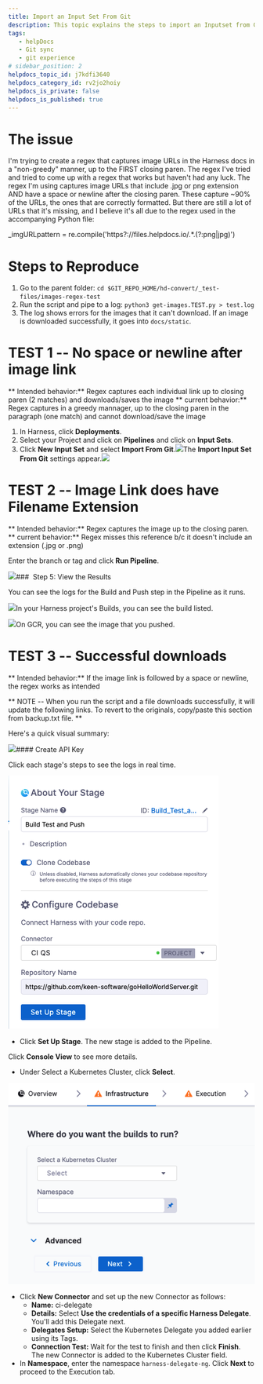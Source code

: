 ```yaml
---
title: Import an Input Set From Git
description: This topic explains the steps to import an Inputset from Git.
tags: 
   - helpDocs
   - Git sync
   - git experience
# sidebar_position: 2
helpdocs_topic_id: j7kdfi3640
helpdocs_category_id: rv2jo2hoiy
helpdocs_is_private: false
helpdocs_is_published: true
---
```




# The issue

I'm trying to create a regex that captures image URLs in the Harness docs in a "non-greedy" manner, up to the FIRST closing paren. The regex I've tried and tried to come up with a regex that works but haven't had any luck. The regex I'm using captures image URLs that include .jpg or png extension AND have a space or newline after the closing paren. These capture ~90% of the URLs, the ones that are correctly formatted. But there are still a lot of URLs that it's missing, and I believe it's all due to the regex used in the accompanying Python file:

_imgURLpattern = re.compile('https?:\/\/files.helpdocs.io\/.*\.(?:png|jpg)')

# Steps to Reproduce

1. Go to the parent folder: `cd $GIT_REPO_HOME/hd-convert/_test-files/images-regex-test`
2. Run the script and pipe to a log: `python3 get-images.TEST.py > test.log`
3. The log shows errors for the images that it can't download. If an image is downloaded successfully, it goes into `docs/static`.

# TEST 1 -- No space or newline after image link

** Intended behavior:** Regex captures each individual link up to closing paren (2 matches) and downloads/saves the image
** current behavior:**  Regex captures in a greedy mannager, up to the closing paren in the paragraph (one match) and cannot download/save the image

 
1. In Harness, click **Deployments**.
2. Select your Project and click on **Pipelines** and click on **Input Sets**.
3. Click **New Input Set** and select **Import From Git**.![](https://files.helpdocs.io/kw8ldg1itf/articles/j7kdfi3640/1658829738986/screenshot-2022-07-26-at-3-30-31-pm.png)The **Import Input Set From Git** settings appear.![](https://files.helpdocs.io/kw8ldg1itf/articles/j7kdfi3640/1658830029315/screenshot-2022-07-26-at-11-18-41-am.png)

# TEST 2 -- Image Link does have Filename Extension

** Intended behavior:** Regex captures the image up to the closing paren. 
** current behavior:**  Regex misses this reference b/c it doesn't include an extension (.jpg or .png)
 
Enter the branch or tag and click **Run Pipeline**.

![](https://files.helpdocs.io/i5nl071jo5/articles/gstwrwjwgu/1625218110739/mzt-tjleo-46-qzwrs-wgasgnarhzvqc-arrc-fmfre-nytc-fb-zaefn-6-q-ztnmgo-q-9-pdg-ogbfc-zjmyb-1-m-8-l-c-9-bc-8-cax-3-twr-1-v-gy-rg-1-w-ltiq-i-4-m-6-txwjyiu-ykge-mwd-1-hj-7-yh-gk-ei-ju)###  Step 5: View the Results

You can see the logs for the Build and Push step in the Pipeline as it runs.

![](https://files.helpdocs.io/i5nl071jo5/articles/gstwrwjwgu/1625218117572/f-fasi-omyjgn-gqw-1-mj-ng-kjrhzx-gxsahkms-4-cp-44-tkgss-fm-8-kmiue-g-0-e-wwb-0-c-mtmlx-swl-ex-eglsgo-ehbl-xkjcz-pxkvr-ler-z-7-u-zsux-amx-42-z-yby-i-4-def-xt-sx-5-t-0-llg-9-z-uok)In your Harness project's Builds, you can see the build listed.

![](https://files.helpdocs.io/i5nl071jo5/articles/gstwrwjwgu/1625218126856/ahth-iqde-si-wv-5-mvxu-r-9-n-v-81-tnpq-xzeh-e-3-p-7-h-tl-y-8-btw-ojdwv-0-ez-owzasbt-tq-e-9-hph-jjf-exqy-uen-v-30-nvs-czwia-72-u-xu-g-hipc-1-e-6-sm-jezlknje-p-72-e-3-kv-h-7-h-f-6-r-o-1-ckj-i)On GCR, you can see the image that you pushed.

# TEST 3 -- Successful downloads


** Intended behavior:** If the image link is followed by a space or newline, the regex works as intended

** NOTE -- When you run the script and a file downloads successfully, it will update the following links. To revert to the originals, copy/paste this section from backup.txt file. **


Here's a quick visual summary:

![](https://files.helpdocs.io/i5nl071jo5/articles/f0aqiv3td7/1636407720427/clean-shot-2021-11-08-at-13-37-44.gif)#### Create API Key


Click each stage's steps to see the logs in real time.



![](./static/README-00.png)

* Click **Set Up Stage**. The new stage is added to the Pipeline.

 Click **Console View** to see more details.

 * Under Select a Kubernetes Cluster, click **Select**.

 ![](./static/README-01.png)

 * Click **New Connector** and set up the new Connector as follows:
 	+ **Name:** ci-delegate
 	+ **Details:** Select **Use the credentials of a specific Harness Delegate**. You'll add this Delegate next.
 	+ **Delegates Setup:** Select the Kubernetes Delegate you added earlier using its Tags.
 	+ **Connection Test:** Wait for the test to finish and then click **Finish**. The new Connector is added to the Kubernetes Cluster field.
 * In **Namespace**, enter the namespace `harness-delegate-ng`. Click **Next** to proceed to the Execution tab.


